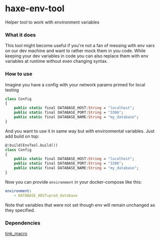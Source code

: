 # haxe-env-tool
Helper tool to work with environment variables

### What it does
This tool might become useful if you're not a fan of messing with env vars on our dev machine and want to rather mock them in you code. While keeping your dev variables in code you can also replace them with env variables at runtime without even changing syntax.

### How to use
Imagine you have a config with your network params primed for local testing

```haxe
class Config
{
	public static final DATABASE_HOST:String = "localhost";
	public static final DATABASE_PORT:String = "3306";
	public static final DATABASE_NAME:String = "my_database";
}
```

And you want to use it in same way but with environmental variables. Just add build on top:

```haxe
@:build(EnvTool.build())
class Config
{
	public static final DATABASE_HOST:String = "localhost";
	public static final DATABASE_PORT:String = "3306";
	public static final DATABASE_NAME:String = "my_database";
}

```

Now you can provide `environment` in your docker-compose like this:

```yml
environment:
    - DATABASE_HOST=prod_database
```
Note that variables that were not set though env will remain unchanged as they specified.

### Dependencies
[tink_macro](https://github.com/haxetink/tink_macro)
